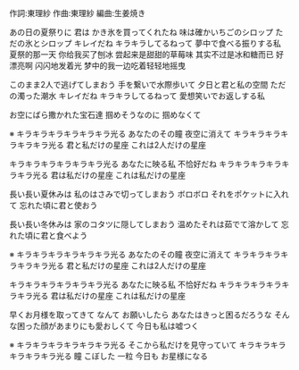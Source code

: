 作詞:東理紗
作曲:東理紗
編曲:生姜焼き


あの日の夏祭りに 君は
かき氷を買ってくれたね
味は確かいちごのシロップ
ただの氷とシロップ
キレイだね  キラキラしてるねって
夢中で食べる振りする私
夏祭的那一天
你给我买了刨冰
尝起来是甜甜的草莓味
其实不过是冰和糖而已
好漂亮啊 闪闪地发着光
梦中的我一边吃着轻轻地摇曳


このまま2人で逃げてしまおう
手を繋いで水際歩いて
夕日と君と私の空間
ただの濁った潮水
キレイだね  キラキラしてるねって
愛想笑いでお返しする私


お空にばら撒かれた宝石達
掴めそうなのに 掴めなくて


※
キラキラキラキラキラキラ光る
あなたのその瞳 夜空に消えて
キラキラキラキラキラキラ光る
君と私だけの星座
これは2人だけの星座

キラキラキラキラキラキラ光る
あなたに映る私 不恰好だね
キラキラキラキラキラキラ光る
君は私だけの星座
これは私だけの星座


長い長い夏休みは
私のはさみで切ってしまおう
ボロボロ それをポケットに入れて
忘れた頃に君と使おう


長い長い冬休みは
家のコタツに隠してしまおう
温めたそれは茹でて溶かして
忘れた頃に君と食べよう


※
キラキラキラキラキラキラ光る
あなたのその瞳 夜空に消えて
キラキラキラキラキラキラ光る
君と私だけの星座
これは2人だけの星座

キラキラキラキラキラキラ光る
あなたに映る私 不恰好だね
キラキラキラキラキラキラ光る
君は私だけの星座
これは私だけの星座


早くお月様を取ってきて
なんて  お願いしたら
あなたはきっと困るだろうな
そんな困った顔があまりにも愛おしくて
今日も私は嘘つく


※
キラキラキラキラキラキラ光る
そこから私だけを見守っていて
キラキラキラキラキラキラ光る
瞳 こぼした 一粒 今日も
お星様になる